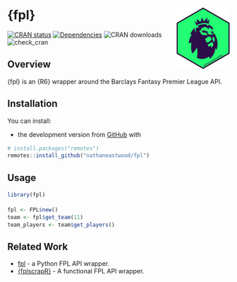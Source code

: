 <!-- README.md is generated from README.Rmd. Please edit that file -->

{fpl} <a href='https://nathaneastwood.github.io/fpl/'><img src='man/figures/logo.png' align="right" height="139" /></a>
=======================================================================================================================

[![CRAN
status](https://www.r-pkg.org/badges/version/fpl)](https://cran.r-project.org/package=fpl)
[![Dependencies](https://tinyverse.netlify.com/badge/fpl)](https://cran.r-project.org/package=fpl)
![CRAN downloads](https://cranlogs.r-pkg.org/badges/fpl)
![check_cran](https://github.com/nathaneastwood/fpl/workflows/check_cran/badge.svg?branch=master)

Overview
--------

{fpl} is an {R6} wrapper around the Barclays Fantasy Premier League API.

Installation
------------

You can install:

-   the development version from
    [GitHub](https://github.com/nathaneastwood/fpl) with

``` r
# install.packages("remotes")
remotes::install_github("nathaneastwood/fpl")
```

Usage
-----

``` r
library(fpl)

fpl <- FPL$new()
team <- fpl$get_team(11)
team_players <- team$get_players()
```

Related Work
------------

-   [fpl](https://github.com/amosbastian/fpl) - a Python FPL API
    wrapper.
-   [{fplscrapR}](https://github.com/wiscostret/fplscrapR) - A
    functional FPL API wrapper.
